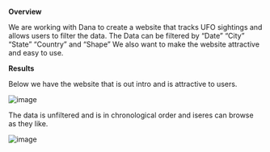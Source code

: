 **Overview**

We are working with Dana to create a website that tracks UFO sightings and allows users to filter the data. The Data can be filtered by “Date” “City” “State” “Country” and “Shape” We also want to make the website attractive and easy to use. 

**Results**

Below we have the website that is out intro and is attractive to users. 

![image](https://user-images.githubusercontent.com/95973377/157146655-70b51453-720f-4825-a890-b4229625eb1b.png)

The data is unfiltered and is in chronological order and iseres can browse as they like. 

![image](https://user-images.githubusercontent.com/95973377/157146726-9eae3b7e-f6bb-4584-a9b2-d9705d1c99ff.png)
